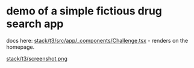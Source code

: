# demo of a simple fictious drug search app

docs here: [stack/t3/src/app/_components/Challenge.tsx](stack/t3/src/app/_components/Challenge.tsx) - renders on the homepage.

[stack/t3/screenshot.png](stack/t3/screenshot.png)